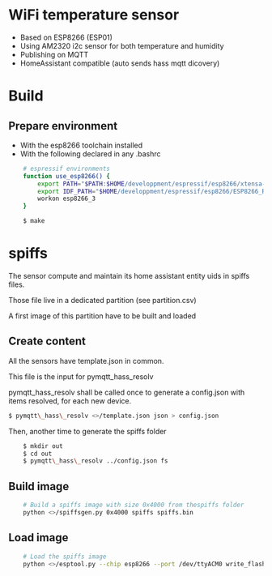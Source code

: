 # WiFi temperature sensor

- Based on ESP8266 (ESP01)
- Using AM2320 i2c sensor for both temperature and humidity
- Publishing on MQTT
- HomeAssistant compatible (auto sends hass mqtt dicovery)

# Build

## Prepare environment

- With the esp8266 toolchain installed
- With the following declared in any .bashrc

``` bash
    # espressif environments
    function use_esp8266() {
        export PATH="$PATH:$HOME/developpment/espressif/esp8266/xtensa-lx106-elf/bin"
        export IDF_PATH="$HOME/developpment/espressif/esp8266/ESP8266_RTOS_SDK"
        workon esp8266_3
    }
```

``` bash
    $ make
```

# spiffs

The sensor compute and maintain its home assistant entity uids in spiffs files.

Those file live in a dedicated partition (see partition.csv)

A first image of this partition have to be built and loaded

## Create content

All the sensors have template.json in common.

This file is the input for pymqtt\_hass\_resolv

pymqtt\_hass\_resolv shall be called once to generate a config.json with items resolved, for each new device.

``` bash
$ pymqtt\_hass\_resolv <>/template.json json > config.json
```

Then, another time to generate the spiffs folder

``` bash
    $ mkdir out
    $ cd out
    $ pymqtt\_hass\_resolv ../config.json fs
```


## Build image

``` bash
    # Build a spiffs image with size 0x4000 from thespiffs folder
    python <>/spiffsgen.py 0x4000 spiffs spiffs.bin
```

## Load image

``` bash
    # Load the spiffs image
    python <>/esptool.py --chip esp8266 --port /dev/ttyACM0 write_flash -z 0xfc000 spiffs.bin
```
